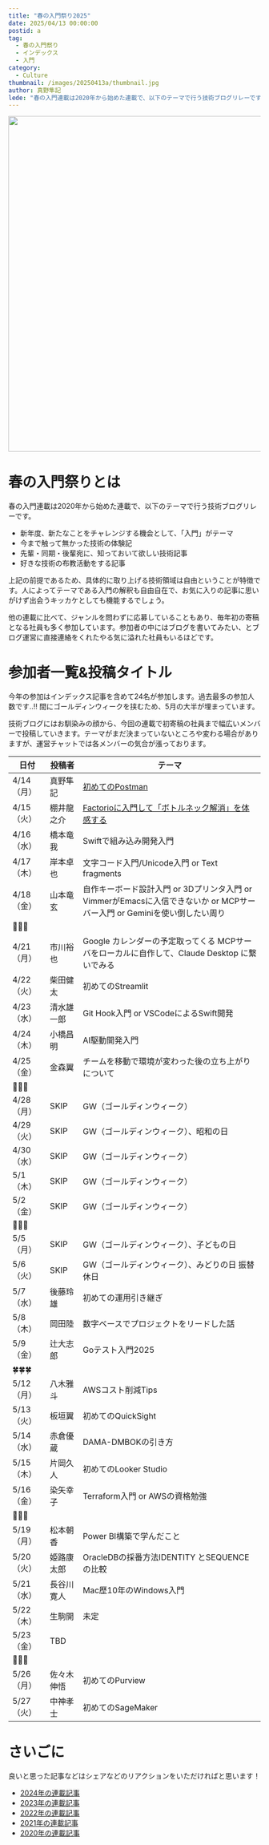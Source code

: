 ```yaml
---
title: "春の入門祭り2025"
date: 2025/04/13 00:00:00
postid: a
tag:
  - 春の入門祭り
  - インデックス
  - 入門
category:
  - Culture
thumbnail: /images/20250413a/thumbnail.jpg
author: 真野隼記
lede: "春の入門連載は2020年から始めた連載で、以下のテーマで行う技術ブログリレーです。"
---
```


<img src="/images/20250413a/img_5524_2.jpg" alt="" width="998" height="670" loading="lazy">

# 春の入門祭りとは

春の入門連載は2020年から始めた連載で、以下のテーマで行う技術ブログリレーです。

- 新年度、新たなことをチャレンジする機会として、「入門」がテーマ
- 今まで触って無かった技術の体験記
- 先輩・同期・後輩宛に、知っておいて欲しい技術記事
- 好きな技術の布教活動をする記事

上記の前提であるため、具体的に取り上げる技術領域は自由ということが特徴です。人によってテーマである入門の解釈も自由自在で、お気に入りの記事に思いがけず出会うキッカケとしても機能するでしょう。

他の連載に比べて、ジャンルを問わずに応募していることもあり、毎年初の寄稿となる社員も多く参加しています。参加者の中にはブログを書いてみたい、とブログ運営に直接連絡をくれたやる気に溢れた社員もいるほどです。

# 参加者一覧&投稿タイトル

今年の参加はインデックス記事を含めて24名が参加します。過去最多の参加人数です..!! 間にゴールディンウィークを挟むため、5月の大半が埋まっています。

技術ブログにはお馴染みの顔から、今回の連載で初寄稿の社員まで幅広いメンバーで投稿していきます。テーマがまだ決まっていないところや変わる場合がありますが、運営チャットでは各メンバーの気合が漲っております。

| 日付       | 投稿者      | テーマ                                                                                                                   |
|------------|-------------|--------------------------------------------------------------------------------------------------------------------------|
| 4/14（月） | 真野隼記    | [初めてのPostman](/articles/20250414a/)                                                                                     |
| 4/15（火） | 棚井龍之介  | [Factorioに入門して「ボトルネック解消」を体感する](/articles/20250415a/)         |
| 4/16（水） | 橋本竜我    | Swiftで組み込み開発入門                                                                                                  |
| 4/17（木） | 岸本卓也    | 文字コード入門/Unicode入門 or Text fragments                                                                             |
| 4/18（金） | 山本竜玄    | 自作キーボード設計入門 or 3Dプリンタ入門 or VimmerがEmacsに入信できないか or MCPサーバー入門 or Geminiを使い倒したい周り |
| 🌷🌷🌷 |  |  |
| 4/21（月） | 市川裕也    | Google カレンダーの予定取ってくる MCPサーバをローカルに自作して、Claude Desktop に繋いでみる                             |
| 4/22（火） | 柴田健太    | 初めてのStreamlit                                                                                                        |
| 4/23（水） | 清水雄一郎  | Git Hook入門 or VSCodeによるSwift開発                                                                                    |
| 4/24（木） | 小橋昌明    | AI駆動開発入門                                                                                                           |
| 4/25（金） | 金森翼      | チームを移動で環境が変わった後の立ち上がりについて                                                                       |
| 🦋🦋🦋 |  |  |
| 4/28（月） | SKIP        | GW（ゴールディンウィーク）                                                                                                           |
| 4/29（火） | SKIP        | GW（ゴールディンウィーク）、昭和の日                                                                                                                 |
| 4/30（水） | SKIP        | GW（ゴールディンウィーク）                                                                                                           |
| 5/1 （木） | SKIP        | GW（ゴールディンウィーク）                                                                                                           |
| 5/2 （金） | SKIP        | GW（ゴールディンウィーク）                                                                                                           |
| 🌼🌼🌼 |  |  |
| 5/5 （月） | SKIP        | GW（ゴールディンウィーク）、子どもの日                                                                                                               |
| 5/6 （火） | SKIP        | GW（ゴールディンウィーク）、みどりの日 振替休日                                                                                                      |
| 5/7 （水） | 後藤玲雄    | 初めての運用引き継ぎ                                                                                                     |
| 5/8 （木） | 岡田陸      | 数字ベースでプロジェクトをリードした話                                                                                   |
| 5/9 （金） | 辻大志郎    | Goテスト入門2025                                                                                                         |
| 🍀🍀🍀 |  |  |
| 5/12（月） | 八木雅斗    | AWSコスト削減Tips                                                                                                        |
| 5/13（火） | 板垣翼      | 初めてのQuickSight                                                                                                       |
| 5/14（水） | 赤倉優蔵    | DAMA-DMBOKの引き方                                                                                                       |
| 5/15（木） | 片岡久人    | 初めてのLooker Studio                                                                                                    |
| 5/16（金） | 染矢幸子    | Terraform入門 or AWSの資格勉強                                                                                           |
| 🌱🌱🌱 |  |  |
| 5/19（月） | 松本朝香    | Power BI構築で学んだこと                                                                                                 |
| 5/20（火） | 姫路康太郎  | OracleDBの採番方法IDENTITY とSEQUENCE の比較                                                                             |
| 5/21（水） | 長谷川 寛人 | Mac歴10年のWindows入門                                                                                                   |
| 5/22（木） | 生駒開      | 未定                                                                                                                     |
| 5/23（金） | TBD         |                                                                                                                          |
| 🐣🐣🐣 |  |  |
| 5/26（月） | 佐々木伸悟  | 初めてのPurview                                                                                                          |
| 5/27（火） | 中神孝士    | 初めてのSageMaker                                                                                                        |


# さいごに

良いと思った記事などはシェアなどのリアクションをいただければと思います！

- [2024年の連載記事](/articles/20240408a/)
- [2023年の連載記事](/articles/20230417a/)
- [2022年の連載記事](/articles/20220418a/)
- [2021年の連載記事](/articles/20210414a/)
- [2020年の連載記事](/articles/20200529/)


